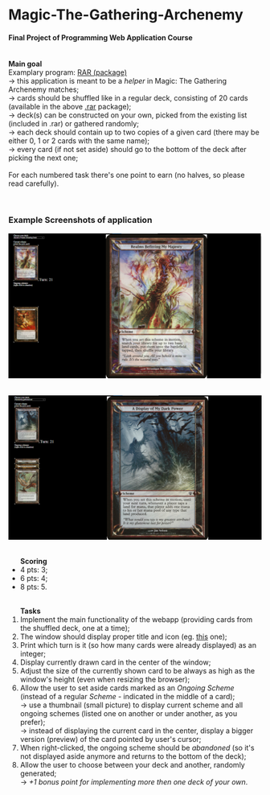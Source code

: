 # Magic-The-Gathering-Archenemy

<h4>Final Project of Programming Web Application Course</h4>

<p>
<br><b>Main goal</b>
<br>Examplary program: <a href="https://math.uni.lodz.pl/~peter/junk/arch/archenemy2.rar">RAR (package)</a>
<br>→ this application is meant to be a <i>helper</i> in Magic: The Gathering Archenemy matches;
<br>→ cards should be shuffled like in a regular deck, consisting of 20 cards (available in the above <a href="https://math.uni.lodz.pl/~peter/junk/arch/archenemy2.rar">.rar</a> package);
<br>→ deck(s) can be constructed on your own, picked from the existing list (included in .rar) or gathered randomly;
<br>→ each deck should contain up to two copies of a given card (there may be either 0, 1 or 2 cards with the same name);
<br>→ every card (if not set aside) should go to the bottom of the deck after picking the next one;
<br><br>For each numbered task there's one point to earn (no halves, so please read carefully).
</p>

<br>
<h3> Example Screenshots of application</h3>

<img src="screenshots/Ekran görüntüsü 2022-06-09 013511.png"></img> <br> <br>

<img src="screenshots/Ekran görüntüsü 2022-06-09 013423.png"></img> <br>

<ul>
<br><b>Scoring</b>
<li>4 pts: 3;
<li>6 pts: 4;
<li>8 pts: 5.
</ul>


<ol>
<br><b>Tasks</b>
<li>Implement the main functionality of the webapp (providing cards from the shuffled deck, one at a time);
<li>The window should display proper title and icon (eg. <a href="https://magic.wizards.com/sites/all/themes/wiz_mtg/icons/favicon.ico">this</a> one);
<li>Print which turn is it (so how many cards were already displayed) as an integer;
<li>Display currently drawn card in the center of the window;
<li>Adjust the size of the currently shown card to be always as high as the window's height (even when resizing the browser);
<li>Allow the user to set aside cards marked as an <i>Ongoing Scheme</i> (instead of a regular <i>Scheme</i> - indicated in the middle of a card);
<br>→ use a thumbnail (small picture) to display current scheme and all ongoing schemes (listed one on another or under another, as you prefer);
<br>→ instead of displaying the current card in the center, display a bigger version (preview) of the card pointed by user's cursor;
<li>When right-clicked, the ongoing scheme should be <i>abandoned</i> (so it's not displayed aside anymore and returns to the bottom of the deck);
<li>Allow the user to choose between your deck and another, randomly generated;
<br>→ <i>+1 bonus point for implementing more then one deck of your own</i>.
</ol>
